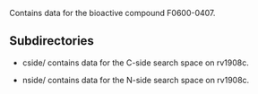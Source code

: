 Contains data for the bioactive compound F0600-0407.

## Subdirectories

- cside/ contains data for the C-side search space on rv1908c.

- nside/ contains data for the N-side search space on rv1908c.

